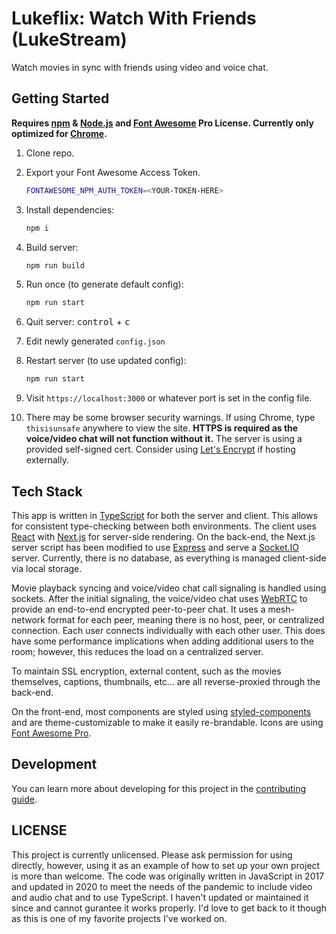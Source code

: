 # Lukeflix: Watch With Friends (LukeStream)

Watch movies in sync with friends using video and voice chat.

## Getting Started

**Requires [npm](https://www.npmjs.com/) & [Node.js](https://nodejs.org/) and [Font Awesome](https://fontawesome.com) Pro License. Currently only optimized for [Chrome](https://www.google.com/chrome/).**

1. Clone repo.
1. Export your Font Awesome Access Token.

   ```zsh
   FONTAWESOME_NPM_AUTH_TOKEN=<YOUR-TOKEN-HERE>
   ```

1. Install dependencies:

   ```zsh
   npm i
   ```

1. Build server:

   ```zsh
   npm run build
   ```

1. Run once (to generate default config):

   ```zsh
   npm run start
   ```

1. Quit server: <kbd>control</kbd> + <kbd>c</kbd>
1. Edit newly generated `config.json`
1. Restart server (to use updated config):

   ```zsh
   npm run start
   ```

1. Visit `https://localhost:3000` or whatever port is set in the config file.
1. There may be some browser security warnings. If using Chrome, type `thisisunsafe` anywhere to view the site. **HTTPS is required as the voice/video chat will not function without it.** The server is using a provided self-signed cert. Consider using [Let's Encrypt](https://letsencrypt.org/) if hosting externally.

## Tech Stack

This app is written in [TypeScript](https://www.typescriptlang.org/) for both the server and client. This allows for consistent type-checking between both environments. The client uses [React](https://reactjs.org/) with [Next.js](https://nextjs.org/) for server-side rendering. On the back-end, the Next.js server script has been modified to use [Express](https://expressjs.com/) and serve a [Socket.IO](https://socket.io/) server. Currently, there is no database, as everything is managed client-side via local storage.

Movie playback syncing and voice/video chat call signaling is handled using sockets. After the initial signaling, the voice/video chat uses [WebRTC](https://webrtc.org/) to provide an end-to-end encrypted peer-to-peer chat. It uses a mesh-network format for each peer, meaning there is no host, peer, or centralized connection. Each user connects individually with each other user. This does have some performance implications when adding additional users to the room; however, this reduces the load on a centralized server.

To maintain SSL encryption, external content, such as the movies themselves, captions, thumbnails, etc... are all reverse-proxied through the back-end.

On the front-end, most components are styled using [styled-components](https://styled-components.com/) and are theme-customizable to make it easily re-brandable. Icons are using [Font Awesome Pro](https://fontawesome.com/).

## Development

You can learn more about developing for this project in the [contributing guide](CONTRIBUTING.md).

## LICENSE

This project is currently unlicensed. Please ask permission for using directly, however, using it as an example of how to set up your own project is more than welcome. The code was originally written in JavaScript in 2017 and updated in 2020 to meet the needs of the pandemic to include video and audio chat and to use TypeScript. I haven't updated or maintained it since and cannot gurantee it works properly. I'd love to get back to it though as this is one of my favorite projects I've worked on.
